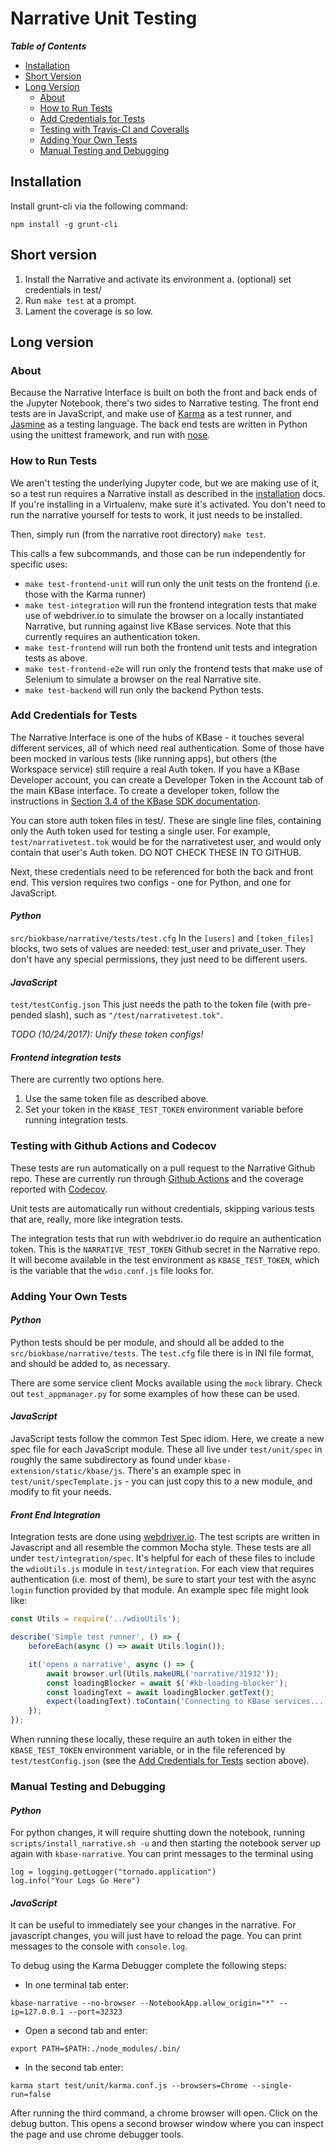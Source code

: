 # Narrative Unit Testing

***Table of Contents***

- [Installation](#installation)
- [Short Version](#short-version)
- [Long Version](#long-version)
  - [About](#about)
  - [How to Run Tests](#how-to-run-tests)
  - [Add Credentials for Tests](#add-credentials-for-tests)
  - [Testing with Travis-CI and Coveralls](#testing-with-travis-ci-and-coveralls)
  - [Adding Your Own Tests](#adding-your-own-tests)
  - [Manual Testing and Debugging](#manual-testing-and-debugging)

## Installation

Install grunt-cli via the following command:

```
npm install -g grunt-cli
```

## Short version

1. Install the Narrative and activate its environment
    a. (optional) set credentials in test/
2. Run `make test` at a prompt.
3. Lament the coverage is so low.

## Long version

### About

Because the Narrative Interface is built on both the front and back ends of the Jupyter Notebook, there's two sides to Narrative testing. The front end tests are in JavaScript, and make use of [Karma](http://karma-runner.github.io/1.0/index.html) as a test runner, and [Jasmine](https://jasmine.github.io/2.0/introduction.html) as a testing language. The back end tests are written in Python using the unittest framework, and run with [nose](http://nose.readthedocs.io/en/latest/).

### How to Run Tests

We aren't testing the underlying Jupyter code, but we are making use of it, so a test run requires a Narrative install as described in the [installation](../install/local_install.md) docs. If you're installing in a Virtualenv, make sure it's activated. You don't need to run the narrative yourself for tests to work, it just needs to be installed.

Then, simply run (from the narrative root directory) `make test`.

This calls a few subcommands, and those can be run independently for specific uses:

- `make test-frontend-unit` will run only the unit tests on the frontend (i.e. those with the Karma runner)
- `make test-integration` will run the frontend integration tests that make use of webdriver.io to simulate the browser on a locally instantiated Narrative, but running against live KBase services. Note that this currently requires an authentication token. 
- `make test-frontend` will run both the frontend unit tests and integration tests as above.
- `make test-frontend-e2e` will run only the frontend tests that make use of Selenium to simulate a browser on the real Narrative site.
- `make test-backend` will run only the backend Python tests.

### Add Credentials for Tests

The Narrative Interface is one of the hubs of KBase - it touches several different services, all of which need real authentication. Some of those have been mocked in various tests (like running apps), but others (the Workspace service) still require a real Auth token. If you have a KBase Developer account, you can create a Developer Token in the Account tab of the main KBase interface. To create a developer token, follow the instructions in [Section 3.4 of the KBase SDK documentation](https://kbase.github.io/kb_sdk_docs/tutorial/3_initialize.html).

You can store auth token files in test/. These are single line files, containing only the Auth token used for testing a single user. For example, `test/narrativetest.tok` would be for the narrativetest user, and would only contain that user's Auth token. DO NOT CHECK THESE IN TO GITHUB.

Next, these credentials need to be referenced for both the back and front end. This version requires two configs - one for Python, and one for JavaScript.

#### ***Python***

`src/biokbase/narrative/tests/test.cfg`
In the `[users]` and `[token_files]` blocks, two sets of values are needed: test_user and private_user. They don't have any special permissions, they just need to be different users.

#### ***JavaScript***

`test/testConfig.json`
This just needs the path to the token file (with pre-pended slash), such as `"/test/narrativetest.tok"`.

*TODO (10/24/2017): Unify these token configs!*

#### ***Frontend integration tests***

There are currently two options here.
1. Use the same token file as described above.
2. Set your token in the `KBASE_TEST_TOKEN` environment variable before running integration tests. 

### Testing with Github Actions and Codecov

These tests are run automatically on a pull request to the Narrative Github repo. These are currently run through [Github Actions](https://docs.github.com/en/free-pro-team@latest/actions) and the coverage reported with [Codecov](https://codecov.io/).

Unit tests are automatically run without credentials, skipping various tests that are, really, more like integration tests.

The integration tests that run with webdriver.io do require an authentication token. This is the `NARRATIVE_TEST_TOKEN` Github secret in the Narrative repo. It will become available in the test environment as `KBASE_TEST_TOKEN`, which is the variable that the `wdio.conf.js` file looks for.

### Adding Your Own Tests

#### ***Python***

Python tests should be per module, and should all be added to the `src/biokbase/narrative/tests`. The `test.cfg` file there is in INI file format, and should be added to, as necessary.

There are some service client Mocks available using the `mock` library. Check out `test_appmanager.py` for some examples of how these can be used.

#### ***JavaScript***

JavaScript tests follow the common Test Spec idiom. Here, we create a new spec file for each JavaScript module. These all live under `test/unit/spec` in roughly the same subdirectory as found under `kbase-extension/static/kbase/js`. There's an example spec in `test/unit/specTemplate.js` - you can just copy this to a new module, and modify to fit your needs.

#### ***Front End Integration***

Integration tests are done using [webdriver.io](https://webdriver.io). The test scripts are written in Javascript and all resemble the common Mocha style. These tests are all under `test/integration/spec`. It's helpful for each of these files to include the `wdioUtils.js` module in `test/integration`. For each view that requires authentication (i.e. most of them), be sure to start your test with the async `login` function provided by that module. An example spec file might look like:

```javascript
const Utils = require('../wdioUtils');

describe('Simple test runner', () => {
    beforeEach(async () => await Utils.login());

    it('opens a narrative', async () => {
        await browser.url(Utils.makeURL('narrative/31932'));
        const loadingBlocker = await $('#kb-loading-blocker');
        const loadingText = await loadingBlocker.getText();
        expect(loadingText).toContain('Connecting to KBase services...');
    });
});
```

When running these locally, these require an auth token in either the `KBASE_TEST_TOKEN` environment variable, or in the file referenced by `test/testConfig.json` (see the [Add Credentials for Tests](#add-credentials-for-tests) section above).

### Manual Testing and Debugging

#### ***Python***

For python changes, it will require shutting down the notebook, running `scripts/install_narrative.sh -u` and then starting the notebook server up again with `kbase-narrative`. You can print messages to the terminal using

```
log = logging.getLogger("tornado.application")
log.info("Your Logs Go Here")
```

#### ***JavaScript***

It can be useful to immediately see your changes in the narrative. For javascript changes, you will just have to reload the page. You can print messages to the console with `console.log`.

To debug using the Karma Debugger complete the following steps:

- In one terminal tab enter:

```
kbase-narrative --no-browser --NotebookApp.allow_origin="*" --ip=127.0.0.1 --port=32323
```

- Open a second tab and enter:

```
export PATH=$PATH:./node_modules/.bin/
```

- In the second tab enter:

```
karma start test/unit/karma.conf.js --browsers=Chrome --single-run=false
```

After running the third command, a chrome browser will open. Click on the debug button. This opens a second browser window where you can inspect the page and use chrome debugger tools.
